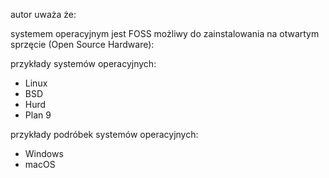 autor uważa że:


systemem operacyjnym jest FOSS możliwy do zainstalowania na otwartym sprzęcie (Open Source Hardware):

przykłady systemów operacyjnych:
 - Linux
 - BSD
 - Hurd
 - Plan 9


przykłady podróbek systemów operacyjnych:
 - Windows
 - macOS
